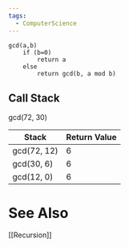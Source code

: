 ```yaml
---
tags:
  - ComputerScience
---
```

```
gcd(a,b)
	if (b=0)
		return a
	else
		return gcd(b, a mod b)
```

## Call Stack
gcd(72, 30)

| Stack       | Return Value |
| ----------- | ------------ |
| gcd(72, 12) | 6            |
| gcd(30, 6)  | 6            |
| gcd(12, 0)  | 6            |


# See Also
[[Recursion]]
